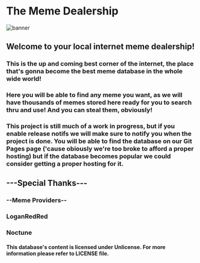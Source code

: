 # The Meme Dealership
![banner](https://github.com/MakerOfMoon/TheMemeDealership/blob/main/assets/banner.png)
## Welcome to your local internet meme dealership!
### This is the up and coming best corner of the internet, the place that's gonna become the best meme database in the whole wide world!
### Here you will be able to find any meme you want, as we will have thousands of memes stored here ready for you to search thru and use! And you can steal them, obviously!
### This project is still much of a work in progress, but if you enable release notifs we will make sure to notify you when the project is done. You will be able to find the database on our Git Pages page ('cause obiously we're too broke to afford a proper hosting) but if the database becomes popular we could consider getting a proper hosting for it.

## ---Special Thanks---
### --Meme Providers--
### LoganRedRed
### Noctune
#### This database's content is licensed under Unlicense. For more information please refer to LICENSE file.
